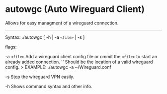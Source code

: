 # autowgc (Auto Wireguard Client)
Allows for easy managment of a wireguard connection.


------------



Syntax: 	 ./autowgc	  [ 	-h  	| -a `<file>` |  -s  	 ]

 flags:
 
 -a  `<file>`  Add a wireguard client config file or ommit the `<file>` to start an already added connection.
               '<file>' Should be the location of a valid wireguard config. > EXAMPLE:  ./autowgc -a ~/Wireguard.conf
 
 -s           	Stop the wireguard VPN easily.
 
 -h           	Shows command syntax and other info.
